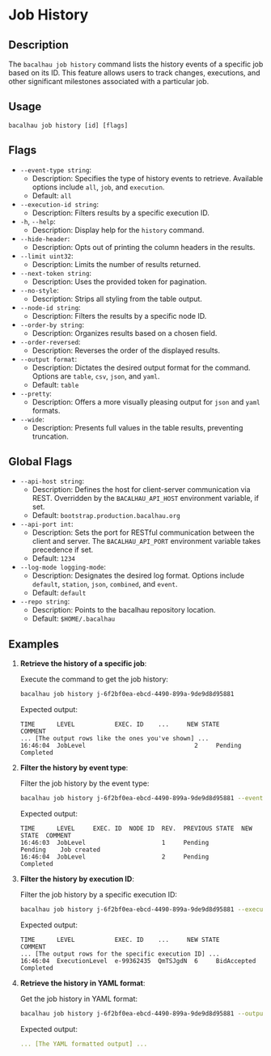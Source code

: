 # Job History

## Description

The `bacalhau job history` command lists the history events of a specific job based on its ID. This feature allows users to track changes, executions, and other significant milestones associated with a particular job.

## Usage

```
bacalhau job history [id] [flags]
```

## Flags

* `--event-type string`:
  * Description: Specifies the type of history events to retrieve. Available options include `all`, `job`, and `execution`.
  * Default: `all`
* `--execution-id string`:
  * Description: Filters results by a specific execution ID.
* `-h`, `--help`:
  * Description: Display help for the `history` command.
* `--hide-header`:
  * Description: Opts out of printing the column headers in the results.
* `--limit uint32`:
  * Description: Limits the number of results returned.
* `--next-token string`:
  * Description: Uses the provided token for pagination.
* `--no-style`:
  * Description: Strips all styling from the table output.
* `--node-id string`:
  * Description: Filters the results by a specific node ID.
* `--order-by string`:
  * Description: Organizes results based on a chosen field.
* `--order-reversed`:
  * Description: Reverses the order of the displayed results.
* `--output format`:
  * Description: Dictates the desired output format for the command. Options are `table`, `csv`, `json`, and `yaml`.
  * Default: `table`
* `--pretty`:
  * Description: Offers a more visually pleasing output for `json` and `yaml` formats.
* `--wide`:
  * Description: Presents full values in the table results, preventing truncation.

## Global Flags

* `--api-host string`:
  * Description: Defines the host for client-server communication via REST. Overridden by the `BACALHAU_API_HOST` environment variable, if set.
  * Default: `bootstrap.production.bacalhau.org`
* `--api-port int`:
  * Description: Sets the port for RESTful communication between the client and server. The `BACALHAU_API_PORT` environment variable takes precedence if set.
  * Default: `1234`
* `--log-mode logging-mode`:
  * Description: Designates the desired log format. Options include `default`, `station`, `json`, `combined`, and `event`.
  * Default: `default`
* `--repo string`:
  * Description: Points to the bacalhau repository location.
  * Default: `$HOME/.bacalhau`

## Examples

1.  **Retrieve the history of a specific job**:

    Execute the command to get the job history:

    ```bash
    bacalhau job history j-6f2bf0ea-ebcd-4490-899a-9de9d8d95881
    ```

    Expected output:

    ```plaintext
    TIME      LEVEL           EXEC. ID    ...     NEW STATE          COMMENT
    ... [The output rows like the ones you've shown] ...
    16:46:04  JobLevel                              2     Pending            Completed
    ```
2.  **Filter the history by event type**:

    Filter the job history by the event type:

    ```bash
    bacalhau job history j-6f2bf0ea-ebcd-4490-899a-9de9d8d95881 --event-type job
    ```

    Expected output:

    ```plaintext
    TIME      LEVEL     EXEC. ID  NODE ID  REV.  PREVIOUS STATE  NEW STATE  COMMENT
    16:46:03  JobLevel                     1     Pending         Pending    Job created
    16:46:04  JobLevel                     2     Pending         Completed
    ```
3.  **Filter the history by execution ID**:

    Filter the job history by a specific execution ID:

    ```bash
    bacalhau job history j-6f2bf0ea-ebcd-4490-899a-9de9d8d95881 --execution-id e-99362435
    ```

    Expected output:

    ```plaintext
    TIME      LEVEL           EXEC. ID    ...     NEW STATE          COMMENT
    ... [The output rows for the specific execution ID] ...
    16:46:04  ExecutionLevel  e-99362435  QmTSJgdN  6     BidAccepted        Completed
    ```
4.  **Retrieve the history in YAML format**:

    Get the job history in YAML format:

    ```bash
    bacalhau job history j-6f2bf0ea-ebcd-4490-899a-9de9d8d95881 --output yaml
    ```

    Expected output:

    ```yaml
    ... [The YAML formatted output] ...
    ```
